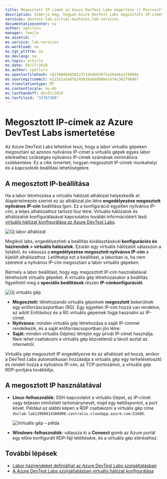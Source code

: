 ```yaml
---
title: Megosztott IP-címek az Azure DevTest Labs megértése |} Microsoft Docs
description: Ismerje meg, hogyan Azure DevTest Labs megosztott IP-címeket használó minimalizálása érdekében a nyilvános IP-címek, a labor virtuális gépek eléréséhez szükséges.
services: devtest-lab,virtual-machines,lab-services
documentationcenter: na
author: spelluru
manager: femila
ms.assetid: ''
ms.service: lab-services
ms.workload: na
ms.tgt_pltfrm: na
ms.devlang: na
ms.topic: article
ms.date: 04/17/2018
ms.author: spelluru
ms.openlocfilehash: c62f8808565022371484b936f5a2bdaba1f8900e
ms.sourcegitcommit: e221d1a2e0fb245610a6dd886e7e74c362f06467
ms.translationtype: MT
ms.contentlocale: hu-HU
ms.lasthandoff: 05/07/2018
ms.locfileid: "33787380"
---
```

# <a name="understand-shared-ip-addresses-in-azure-devtest-labs"></a>Megosztott IP-címek az Azure DevTest Labs ismertetése

Az Azure DevTest Labs lehetővé teszi, hogy a labor virtuális gépeken megosztani az azonos nyilvános IP-címet a virtuális gépek egyes labor eléréséhez szükséges nyilvános IP-címek számának minimálisra csökkentése.  Ez a cikk ismerteti, hogyan megosztott IP-címek munkahelyi és a kapcsolódó beállítási lehetőségekre.

## <a name="shared-ip-setting"></a>A megosztott IP-beállítása

Ha a labor létrehozása a virtuális hálózati alhálózat helyezkedik el.  Alapértelmezés szerint ez az alhálózat jön létre **engedélyezése megosztott nyilvános IP-cím** beállítása *Igen*.  Ez a konfiguráció egyetlen nyilvános IP-cím, a teljes alhálózathoz tartozó hoz létre.  Virtuális hálózatok és alhálózatok konfigurálásával kapcsolatos további információkért lásd: [virtuális hálózat konfigurálása az Azure DevTest Labs](devtest-lab-configure-vnet.md).

![Új labor alhálózat](media/devtest-lab-shared-ip/lab-subnet.png)

Meglévő labs, engedélyezheti a beállítás kiválasztásával **konfigurációs és házirendek > virtuális hálózatok**. Ezután egy virtuális hálózatot válasszon a listából, és válassza a **engedélyezése megosztott nyilvános IP-cím** a kijelölt alhálózathoz. Letilthatja ezt a beállítást, a laborban is, ha nem szeretné a nyilvános IP-cím megosztani a labor virtuális gépeken.

Bármely a labor beállítást, hogy egy megosztott IP-cím használatával létrehozott virtuális gépeket.  A virtuális gép létrehozásakor a beállítás figyelhető meg a **speciális beállítások** részen **IP-címkonfigurációt**.

![Új virtuális gép](media/devtest-lab-shared-ip/new-vm.png)

- **Megosztott:** létrehozandó virtuális gépeinek **megosztott** bekerülnek egy erőforráscsoportban (RG). Egy egyetlen IP-cím hozzá van rendelve, az adott Entitáshoz és a RG virtuális gépeinek fogja használni az IP-címet.
- **Nyilvános:** minden virtuális gép létrehozása a saját IP-címmel rendelkezik, és a saját erőforráscsoportban jön létre.
- **Saját:** minden virtuális Géphez létrejön egy privát IP-címet használja. Nem lehet csatlakozni a virtuális gép közvetlenül a távoli asztal az internetről.

Virtuális gép megosztott IP engedélyezve és az alhálózati ad hozzá, amikor a DevTest Labs automatikusan hozzáadja a virtuális gép egy terheléselosztó és rendeli hozzá a nyilvános IP-cím, az TCP-portszámot, a virtuális gép RDP-portjára továbbítja.  

## <a name="using-the-shared-ip"></a>A megosztott IP használatával

- **Linux-felhasználók:** SSH-kapcsolatot a virtuális Gépet, az IP-címét vagy teljesen minősített tartománynevét, majd egy kettőspontot, a port követ. Például az alábbi képen a RDP csatlakozni a virtuális gép címe `doclab-lab13998814308000.centralus.cloudapp.azure.com:51686`.

  ![Virtuális gép – példa](media/devtest-lab-shared-ip/vm-info.png)

- **Windows-felhasználók:** válassza ki a **Connect** gomb az Azure portál egy előre konfigurált RDP-fájl letöltésére, és a virtuális gép eléréséhez.

## <a name="next-steps"></a>További lépések

* [Labor házirendeket definiálhat az Azure DevTest Labs szolgáltatásban](devtest-lab-set-lab-policy.md)
* [A Azure DevTest Labs szolgáltatásban virtuális hálózat konfigurálása](devtest-lab-configure-vnet.md)





